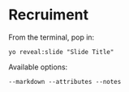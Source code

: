 
# Recruiment

From the terminal, pop in:

  ```yo reveal:slide "Slide Title"```

Available options:

 ```--markdown --attributes --notes```
